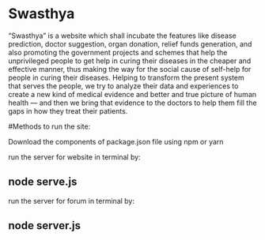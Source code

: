 # Swasthya
“Swasthya” is a website which shall incubate the features like disease prediction, doctor suggestion, organ donation, relief funds generation, and also promoting the government projects and schemes that help the unprivileged people to get help in curing their diseases in the cheaper and effective manner, thus making the way for the social cause of self-help for people in curing their diseases.  Helping to transform the present system that serves the people,  we try to analyze their data and experiences to create a new kind of medical evidence and better and true picture of human health — and then we bring that evidence to the doctors to help them fill the gaps in how they treat their patients.

#Methods to run the site:

Download the components of package.json file using npm or yarn

run the server for website in terminal by:
## node serve.js

run the server for forum in terminal by:
## node server.js



